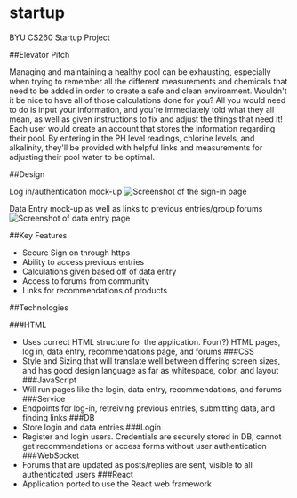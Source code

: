 # startup
BYU CS260 Startup Project

##Elevator Pitch

Managing and maintaining a healthy pool can be exhausting, especially when trying to remember all the different measurements and chemicals that need to be added in order to create a safe and clean environment. Wouldn't it be nice to have all of those calculations done for you? All you would need to do is input your information, and you're immediately told what they all mean, as well as given instructions to fix and adjust the things that need it! Each user would create an account that stores the information regarding their pool. By entering in the PH level readings, chlorine levels, and alkalinity, they'll be provided with helpful links and measurements for adjusting their pool water to be optimal.


##Design

Log in/authentication mock-up
![Screenshot of the sign-in page](https://github.com/garrettsvance/startup/assets/88953533/33ccd6b8-c72b-4c84-8e36-55fdbdc94724)

Data Entry mock-up as well as links to previous entries/group forums
![Screenshot of data entry page](https://github.com/garrettsvance/startup/assets/88953533/06121829-23b1-4e5a-85f5-86ea99c32257)



##Key Features
* Secure Sign on through https
* Ability to access previous entries
* Calculations given based off of data entry
* Access to forums from community
* Links for recommendations of products

##Technologies

###HTML
* Uses correct HTML structure for the application. Four(?) HTML pages, log in, data entry, recommendations page, and forums
###CSS
* Style and Sizing that will translate well between differing screen sizes, and has good design language as far as whitespace, color, and layout
###JavaScript
* Will run pages like the login, data entry, recommendations, and forums
###Service
* Endpoints for log-in, retreiving previous entries, submitting data, and finding links
###DB
* Store login and data entries
###Login
* Register and login users. Credentials are securely stored in DB, cannot get recommendations or access forms without user authentication
###WebSocket
* Forums that are updated as posts/replies are sent, visible to all authenticated users
###React
* Application ported to use the React web framework

